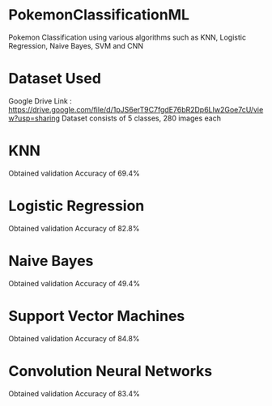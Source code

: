 # PokemonClassificationML
Pokemon Classification using various algorithms such as KNN, Logistic Regression, Naive Bayes, SVM and CNN

# Dataset Used
Google Drive Link : https://drive.google.com/file/d/1pJS6erT9C7fgdE76bR2Dp6LIw2Goe7cU/view?usp=sharing
Dataset consists of 5 classes, 280 images each

# KNN
Obtained validation Accuracy of 69.4%

# Logistic Regression
Obtained validation Accuracy of 82.8%

# Naive Bayes
Obtained validation Accuracy of 49.4%

# Support Vector Machines
Obtained validation Accuracy of 84.8%

# Convolution Neural Networks
Obtained validation Accuracy of 83.4%
